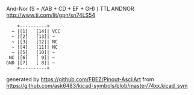And-Nor (S = /(AB + CD + EF + GH) )
TTL ANDNOR
http://www.ti.com/lit/gpn/sn74LS54


	    +----------+
	  ~ |[1]   [14]| VCC
	  ~ |[2]   [13]| ~
	  ~ |[3]   [12]| NC
	  ~ |[4]   [11]| NC
	  ~ |[5]   [10]| ~
	 NC |[6]   [ 9]| ~
	GND |[7]   [ 8]| ~
	    +----------+


generated by https://github.com/FBEZ/Pinout-AsciiArt from https://github.com/ask6483/kicad-symbols/blob/master/74xx.kicad_sym